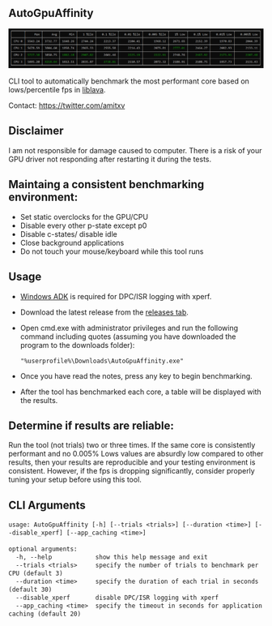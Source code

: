 ## AutoGpuAffinity

<img src="./img/exampleoutput.png" width="1000"> 

CLI tool to automatically benchmark the most performant core based on lows/percentile fps in [liblava](https://github.com/liblava/liblava).

Contact: https://twitter.com/amitxv



## Disclaimer
I am not responsible for damage caused to computer. There is a risk of your GPU driver not responding after restarting it during the tests.

## Maintaing a consistent benchmarking environment:

 - Set static overclocks for the GPU/CPU
 - Disable every other p-state except p0
 - Disable c-states/ disable idle
 - Close background applications
 - Do not touch your mouse/keyboard while this tool runs

## Usage

- [Windows ADK](https://docs.microsoft.com/en-us/windows-hardware/get-started/adk-install) is required for DPC/ISR logging with xperf.

- Download the latest release from the [releases tab](https://github.com/amitxv/AutoGpuAffinity/releases).

- Open cmd.exe with administrator privileges and run the following command including quotes (assuming you have downloaded the program to the downloads folder):

    ```
    "%userprofile%\Downloads\AutoGpuAffinity.exe"
    ```

- Once you have read the notes, press any key to begin benchmarking.

- After the tool has benchmarked each core, a table will be displayed with the results.

## Determine if results are reliable:

Run the tool (not trials) two or three times. If the same core is consistently performant and no 0.005% Lows values are absurdly low compared to other results, then your results are reproducible and your testing environment is consistent. However, if the fps is dropping significantly, consider properly tuning your setup before using this tool.

## CLI Arguments
````
usage: AutoGpuAffinity [-h] [--trials <trials>] [--duration <time>] [--disable_xperf] [--app_caching <time>]

optional arguments:
  -h, --help            show this help message and exit
  --trials <trials>     specify the number of trials to benchmark per CPU (default 3)
  --duration <time>     specify the duration of each trial in seconds (default 30)
  --disable_xperf       disable DPC/ISR logging with xperf
  --app_caching <time>  specify the timeout in seconds for application caching (default 20)
````